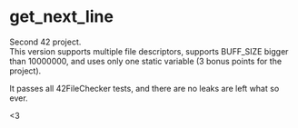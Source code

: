 # get_next_line

Second 42 project.  
This version supports multiple file descriptors, supports BUFF_SIZE bigger than 10000000, and uses only one static variable (3 bonus points for the project).  

It passes all 42FileChecker tests, and there are no leaks are left what so ever.  

<3 
